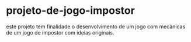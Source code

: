 # projeto-de-jogo-impostor
este projeto tem finalidade o desenvolvimento de um jogo com mecânicas de um jogo de impostor com ideias originais.
